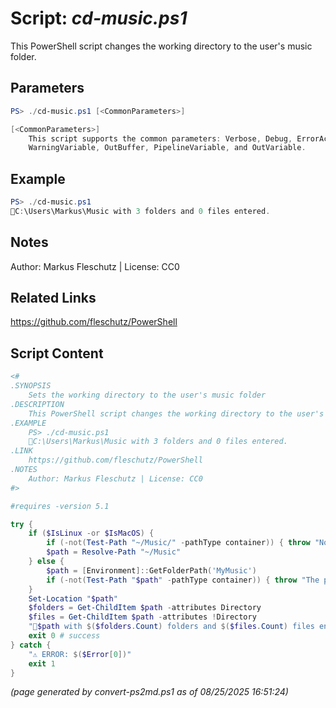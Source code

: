 Script: *cd-music.ps1*
========================

This PowerShell script changes the working directory to the user's music folder.

Parameters
----------
```powershell
PS> ./cd-music.ps1 [<CommonParameters>]

[<CommonParameters>]
    This script supports the common parameters: Verbose, Debug, ErrorAction, ErrorVariable, WarningAction, 
    WarningVariable, OutBuffer, PipelineVariable, and OutVariable.
```

Example
-------
```powershell
PS> ./cd-music.ps1
📂C:\Users\Markus\Music with 3 folders and 0 files entered.

```

Notes
-----
Author: Markus Fleschutz | License: CC0

Related Links
-------------
https://github.com/fleschutz/PowerShell

Script Content
--------------
```powershell
<#
.SYNOPSIS
	Sets the working directory to the user's music folder
.DESCRIPTION
	This PowerShell script changes the working directory to the user's music folder.
.EXAMPLE
	PS> ./cd-music.ps1
	📂C:\Users\Markus\Music with 3 folders and 0 files entered.
.LINK
	https://github.com/fleschutz/PowerShell
.NOTES
	Author: Markus Fleschutz | License: CC0
#>

#requires -version 5.1

try {
	if ($IsLinux -or $IsMacOS) {
		if (-not(Test-Path "~/Music/" -pathType container)) { throw "No 'Music' folder in your home directory (yet)" }
		$path = Resolve-Path "~/Music"
	} else {
		$path = [Environment]::GetFolderPath('MyMusic')
		if (-not(Test-Path "$path" -pathType container)) { throw "The path to music folder '$path' doesn't exist (yet)" }
	}
	Set-Location "$path"
	$folders = Get-ChildItem $path -attributes Directory
	$files = Get-ChildItem $path -attributes !Directory
	"📂$path with $($folders.Count) folders and $($files.Count) files entered."
	exit 0 # success
} catch {
	"⚠️ ERROR: $($Error[0])"
	exit 1
}
```

*(page generated by convert-ps2md.ps1 as of 08/25/2025 16:51:24)*
